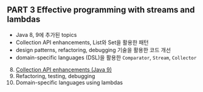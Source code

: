 ## PART 3 Effective programming with streams and lambdas

- Java 8, 9에 추가된 topics
- Collection API enhancements, List와 Set을 활용한 패턴
- design patterns, refactoring, debugging 기술을 활용한 코드 개선
- domain-specific languages (DSL)을 활용한 `Comparator`, `Stream`, `Collector`

8. [Collection API enhancements (Java 9)](8_collection_api_enhancements/README.md)
9. Refactoring, testing, debugging
10. Domain-specific languages using lambdas